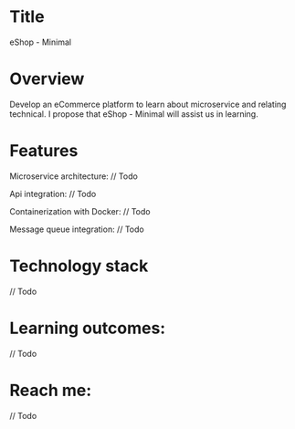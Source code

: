 # Title

eShop - Minimal

# Overview

Develop an eCommerce platform to learn about microservice and relating technical. I propose that eShop - Minimal will assist us in learning.

# Features

Microservice architecture: // Todo

Api integration: // Todo

Containerization with Docker: // Todo

Message queue integration: // Todo

# Technology stack

// Todo

# Learning outcomes:

// Todo

# Reach me:

// Todo

